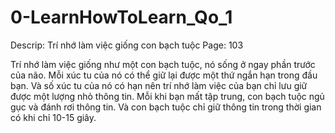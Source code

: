 # 0-LearnHowToLearn_Qo_1

Descrip: Trí nhớ làm việc giống con bạch tuộc
Page: 103

Trí nhớ làm việc giống như một con bạch tuộc, nó sống ở ngay phần trước của não. Mỗi xúc tu của nó có thể giữ lại được một thứ ngắn hạn trong đầu bạn. Và số xúc tu của nó có hạn nên trí nhớ làm việc của bạn chỉ lưu giữ được một lượng nhỏ thông tin. Mỗi khi bạn mất tập trung, con bạch tuộc ngủ gục và đánh rơi thông tin. Và con bạch tuộc chỉ giữ thông tin trong thời gian có khi chỉ 10-15 giây.